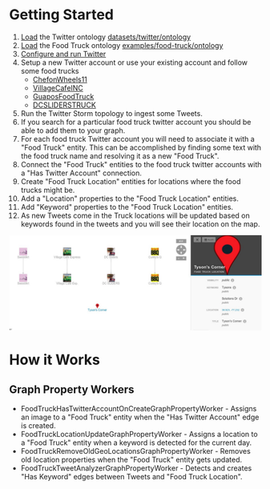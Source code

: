 Getting Started
===============

1. [Load](https://github.com/lumifyio/lumify/blob/master/docs/setup-centos-6.4.md#upload-the-dev-ontology) the Twitter ontology [datasets/twitter/ontology](https://github.com/lumifyio/lumify/tree/master/datasets/twitter/ontology)
1. [Load](https://github.com/lumifyio/lumify/blob/master/docs/setup-centos-6.4.md#upload-the-dev-ontology) the Food Truck ontology [examples/food-truck/ontology](https://github.com/lumifyio/lumify/tree/master/examples/food-truck/ontology) 
1. [Configure and run Twitter](https://github.com/lumifyio/lumify/tree/master/datasets/twitter)
1. Setup a new Twitter account or use your existing account and follow some food trucks
   - [ChefonWheels11](https://twitter.com/ChefonWheels11)
   - [VillageCafeINC](https://twitter.com/VillageCafeINC)
   - [GuaposFoodTruck](https://twitter.com/GuaposFoodTruck)
   - [DCSLIDERSTRUCK](https://twitter.com/DCSLIDERSTRUCK)
1. Run the Twitter Storm topology to ingest some Tweets.
1. If you search for a particular food truck twitter account you should be able to add them to your graph.
1. For each food truck Twitter account you will need to associate it with a "Food Truck" entity.
   This can be accomplished by finding some text with the food truck name and resolving it as a new
   "Food Truck".
1. Connect the "Food Truck" entities to the food truck twitter accounts with a "Has Twitter Account" connection.
1. Create "Food Truck Location" entities for locations where the food trucks might be.
1. Add a "Location" properties to the "Food Truck Location" entities.
1. Add "Keyword" properties to the "Food Truck Location" entities.
1. As new Tweets come in the Truck locations will be updated based on keywords found in the tweets and you
   will see their location on the map.

![With Keywords](docs/graph-screen-with-keywords.jpg)

How it Works
============

Graph Property Workers
----------------------

- FoodTruckHasTwitterAccountOnCreateGraphPropertyWorker - Assigns an image to a "Food Truck" entity when
  the "Has Twitter Account" edge is created.
- FoodTruckLocationUpdateGraphPropertyWorker - Assigns a location to a "Food Truck" entity when a keyword
  is detected for the current day.
- FoodTruckRemoveOldGeoLocationsGraphPropertyWorker - Removes old location properties when the "Food Truck"
  entity gets updated.
- FoodTruckTweetAnalyzerGraphPropertyWorker - Detects and creates "Has Keyword" edges between Tweets and
  "Food Truck Location".
